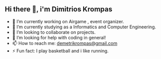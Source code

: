 ## Hi there 👋, i'm Dimitrios Krompas 

- 🔭 I’m currently working on Airgame , event organizer. 
- 🌱 I’m currently studying as a Informatics and Computer Engineering. 
- 👯 I’m looking to collaborate on projects. 
- 🤔 I’m looking for help with coding in general!
- 📫 How to reach me: demetrikrompas@gmail.com
- ⚡ Fun fact: I play basketball and i like running. 
